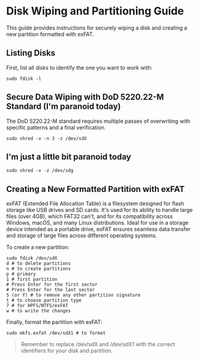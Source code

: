 # Disk Wiping and Partitioning Guide

This guide provides instructions for securely wiping a disk and creating a new partition formatted with exFAT. 

## Listing Disks

First, list all disks to identify the one you want to work with: 

```
sudo fdisk -l
```

## Secure Data Wiping with DoD 5220.22-M Standard (I'm paranoid today)

The DoD 5220.22-M standard requires multiple passes of overwriting with specific patterns and a final verification. 

```
sudo shred -v -n 3 -z /dev/sdX
```

## I'm just a little bit paranoid today

```
sudo shred -v -z /dev/sdg
```

## Creating a New Formatted Partition with exFAT

exFAT (Extended File Allocation Table) is a filesystem designed for flash storage like USB drives and SD cards. It's used for its ability to handle large files (over 4GB), which FAT32 can't, and for its compatibility across Windows, macOS, and many Linux distributions. Ideal for use in a storage device intended as a portable drive, exFAT ensures seamless data transfer and storage of large files across different operating systems. 
 
To create a new partition: 

```
sudo fdisk /dev/sdX
d # to delete partitions
n # to create partitions
p # primary
1 # first partition
# Press Enter for the first sector
# Press Enter for the last sector
S (or Y) # to remove any other partition signature
t # to choose partition type
7 # for HPFS/NTFS/exFAT
w # to write the changes
```

Finally, format the partition with exFAT: 

```
sudo mkfs.exfat /dev/sdX1 # to format
```

> Remember to replace /dev/sdX and /dev/sdX1 with the correct identifiers for your disk and partition.
